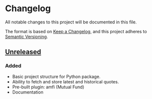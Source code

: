 # Changelog

All notable changes to this project will be documented in this file.

The format is based on [Keep a Changelog](https://keepachangelog.com/en/1.1.0/),
and this project adheres to [Semantic Versioning](https://semver.org/spec/v2.0.0.html).

## [Unreleased]

### Added

- Basic project structure for Python package.
- Ability to fetch and store latest and historical quotes.
- Pre-built plugin: amfi (Mutual Fund)
- Documentation

[unreleased]: https://github.com/yashovardhan99/niveshpy/commits/main